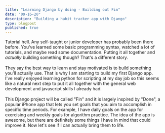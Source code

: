```yaml
---
title: "Learning Django by doing - Building out Fin"
date: "09-16-20"
description: "Building a habit tracker app with Django"
type: blogpost
published: true
---
```

Tutorial hell. Any self-taught or junior developer has probably been there before. You've learned some basic programming syntax, watched a lot of tutorials, and maybe read some documentation. Putting it all together and _actually_ building something though? That's a different story.
<br><br>
They say the best way to learn and stay motivated is to build something you'll actually use. That is why I am starting to build my first Django app. I've really enjoyed learning python for scripting at my day job so this seems like a natural next step to put it all together with the general web development and javascript skills I already had. 
<br><br>
This Django project will be called "Fin" and it is largely inspired by "Done", a popular iPhone app that lets you set goals that you aim to accomplish in specific time periods. For example, I have daily goals on the app for exercising and weekly goals for algorithm practice. The idea of the app is awesome, but there are definitely some things I have in mind that could improve it. Now let's see if I can actually bring them to life. 